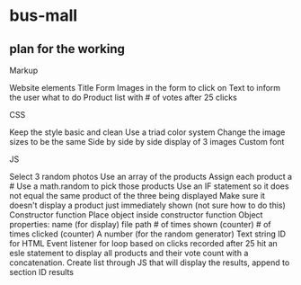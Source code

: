# bus-mall

 ## plan for the working 
Markup

Website elements Title Form Images in the form to click on Text to inform the user what to do Product list with # of votes after 25 clicks

CSS

Keep the style basic and clean Use a triad color system Change the image sizes to be the same Side by side by side display of 3 images Custom font

JS

Select 3 random photos Use an array of the products Assign each product a # Use a math.random to pick those products Use an IF statement so it does not equal the same product of the three being displayed Make sure it doesn't display a product just immediately shown (not sure how to do this) Constructor function Place object inside constructor function Object properties: name (for display) file path # of times shown (counter) # of times clicked (counter) A number (for the random generator) Text string ID for HTML Event listener for loop based on clicks recorded after 25 hit an esle statement to display all products and their vote count with a concatenation. Create list through JS that will display the results, append to section ID results